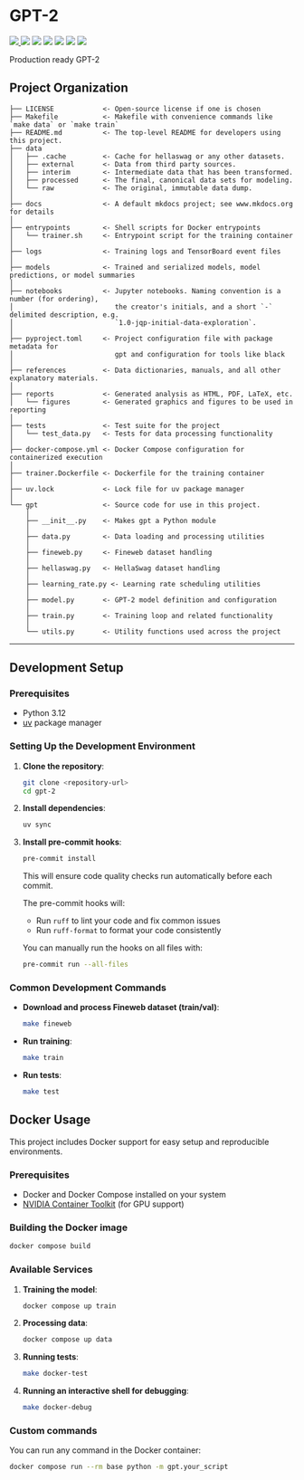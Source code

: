 # GPT-2

<a target="_blank" href="https://cookiecutter-data-science.drivendata.org/">
    <img src="https://img.shields.io/badge/CCDS-Project%20template-328F97?logo=cookiecutter" />
</a>
<img src="https://img.shields.io/badge/Python-3.12-blue?logo=python" />
<img src="https://img.shields.io/badge/Docker-Supported-blue?logo=docker" />
<img src="https://img.shields.io/badge/uv-Package%20Manager-blue?logo=python" />
<img src="https://img.shields.io/badge/PyTorch-Supported-orange?logo=pytorch" />
<img src="https://img.shields.io/badge/GPU-NVIDIA-green?logo=nvidia" />
<img src="https://img.shields.io/badge/DVC-Data%20Version%20Control-945DD6?logo=dvc" />

Production ready GPT-2

## Project Organization

```
├── LICENSE            <- Open-source license if one is chosen
├── Makefile           <- Makefile with convenience commands like `make data` or `make train`
├── README.md          <- The top-level README for developers using this project.
├── data
│   ├── .cache         <- Cache for hellaswag or any other datasets.
│   ├── external       <- Data from third party sources.
│   ├── interim        <- Intermediate data that has been transformed.
│   ├── processed      <- The final, canonical data sets for modeling.
│   └── raw            <- The original, immutable data dump.
│
├── docs               <- A default mkdocs project; see www.mkdocs.org for details
│
├── entrypoints        <- Shell scripts for Docker entrypoints
│   └── trainer.sh     <- Entrypoint script for the training container
│
├── logs               <- Training logs and TensorBoard event files
│
├── models             <- Trained and serialized models, model predictions, or model summaries
│
├── notebooks          <- Jupyter notebooks. Naming convention is a number (for ordering),
│                         the creator's initials, and a short `-` delimited description, e.g.
│                         `1.0-jqp-initial-data-exploration`.
│
├── pyproject.toml     <- Project configuration file with package metadata for
│                         gpt and configuration for tools like black
│
├── references         <- Data dictionaries, manuals, and all other explanatory materials.
│
├── reports            <- Generated analysis as HTML, PDF, LaTeX, etc.
│   └── figures        <- Generated graphics and figures to be used in reporting
│
├── tests              <- Test suite for the project
│   └── test_data.py   <- Tests for data processing functionality
│
├── docker-compose.yml <- Docker Compose configuration for containerized execution
│
├── trainer.Dockerfile <- Dockerfile for the training container
│
├── uv.lock            <- Lock file for uv package manager
│
└── gpt                <- Source code for use in this project.
    │
    ├── __init__.py    <- Makes gpt a Python module
    │
    ├── data.py        <- Data loading and processing utilities
    │
    ├── fineweb.py     <- Fineweb dataset handling
    │
    ├── hellaswag.py   <- HellaSwag dataset handling
    │
    ├── learning_rate.py <- Learning rate scheduling utilities
    │
    ├── model.py       <- GPT-2 model definition and configuration
    │
    ├── train.py       <- Training loop and related functionality
    │
    └── utils.py       <- Utility functions used across the project
```

--------

## Development Setup

### Prerequisites

- Python 3.12
- [uv](https://github.com/astral-sh/uv) package manager

### Setting Up the Development Environment

1. **Clone the repository**:
   ```bash
   git clone <repository-url>
   cd gpt-2
   ```

2. **Install dependencies**:
   ```bash
   uv sync
   ```

3. **Install pre-commit hooks**:
   ```bash
   pre-commit install
   ```
   This will ensure code quality checks run automatically before each commit.

   The pre-commit hooks will:
   - Run `ruff` to lint your code and fix common issues
   - Run `ruff-format` to format your code consistently

   You can manually run the hooks on all files with:
   ```bash
   pre-commit run --all-files
   ```

### Common Development Commands

- **Download and process Fineweb dataset (train/val)**:
  ```bash
  make fineweb
  ```

- **Run training**:
  ```bash
  make train
  ```

- **Run tests**:
  ```bash
  make test
  ```

## Docker Usage

This project includes Docker support for easy setup and reproducible environments.

### Prerequisites

- Docker and Docker Compose installed on your system
- [NVIDIA Container Toolkit](https://docs.nvidia.com/datacenter/cloud-native/container-toolkit/install-guide.html) (for GPU support)

### Building the Docker image

```bash
docker compose build
```

### Available Services

1. **Training the model**:
   ```bash
   docker compose up train
   ```

2. **Processing data**:
   ```bash
   docker compose up data
   ```

3. **Running tests**:
   ```bash
   make docker-test
   ```

3. **Running an interactive shell for debugging**:
   ```bash
   make docker-debug
   ```

### Custom commands

You can run any command in the Docker container:

```bash
docker compose run --rm base python -m gpt.your_script
```

